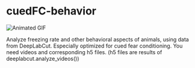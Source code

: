 # cuedFC-behavior

![Animated GIF](https://github.com/SeanNobel/cuedFC-behavior/blob/media/media.gif)

Analyze freezing rate and other behavioral aspects of animals, using data from DeepLabCut. Especially optimized for cued fear conditioning.
You need videos and corresponding h5 files. (h5 files are results of deeplabcut.analyze_videos())
